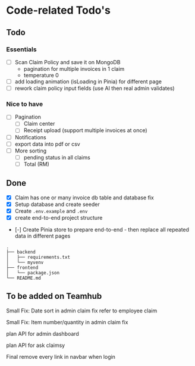 # Code-related Todo's
## Todo
### Essentials
- [ ] Scan Claim Policy and save it on MongoDB
    - pagination for multiple invoices in 1 claim
    - temperature 0
- [ ] add loading animation (isLoading in Pinia) for different page
- [ ] rework claim policy input fields (use AI then real admin validates)

### Nice to have
- [ ] Pagination
    - [ ] Claim center
    - [ ] Receipt upload (support multiple invoices at once)
- [ ] Notifications
- [ ] export data into pdf or csv
- [ ] More sorting
    - [ ] pending status in all claims
    - [ ] Total (RM)

## Done
- [x] Claim has one or many invoice db table and database fix
- [x] Setup database and create seeder
- [x] Create `.env.example` and `.env`
- [x] create end-to-end project structure
- [-] Create Pinia store to prepare end-to-end
      - then replace all repeated data in different pages
```
.
├── backend
│   ├── requirements.txt
│   └── myvenv
├── frontend
│   └── package.json
└── README.md
```

## To be added on Teamhub
Small Fix: Date sort in admin claim fix
refer to employee claim

Small Fix: Item number/quantity in admin claim fix

plan API for admin dashboard

plan API for ask claimsy

Final remove every link in navbar when login
